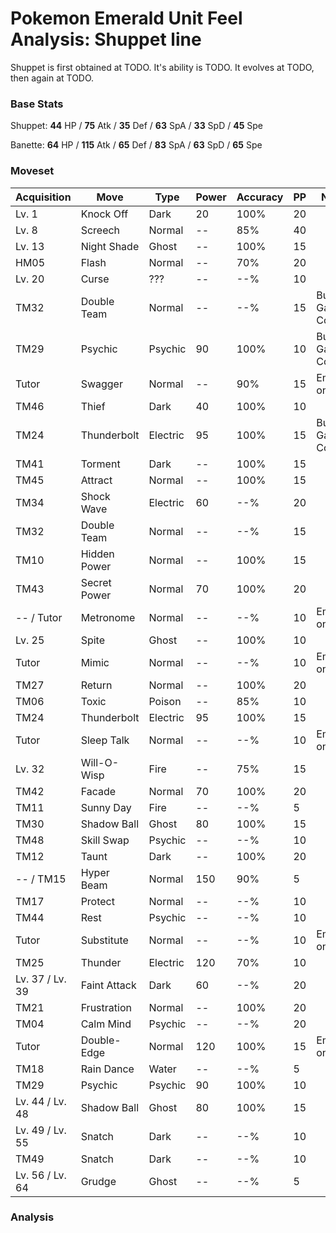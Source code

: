 # Pokemon Emerald Unit Feel Analysis: Shuppet line

Shuppet is first obtained at TODO. It's ability is TODO. It evolves at TODO, then again at TODO.

### Base Stats

Shuppet: **44** HP / **75** Atk / **35** Def / **63** SpA / **33** SpD / **45** Spe

Banette: **64** HP / **115** Atk / **65** Def / **83** SpA / **63** SpD / **65** Spe

### Moveset

|Acquisition    |Move        |Type    |Power|Accuracy|PP |Notes                    |
|---            |---         |---     |---  |---     |---|---                      |
|Lv. 1          |Knock Off   |Dark    |20   |100%    |20 |                         |
|Lv. 8          |Screech     |Normal  |--   |85%     |40 |                         |
|Lv. 13         |Night Shade |Ghost   |--   |100%    |15 |                         |
|HM05           |Flash       |Normal  |--   |70%     |20 |                         |
|Lv. 20         |Curse       |???     |--   |--%     |10 |                         |
|TM32           |Double Team |Normal  |--   |--%     |15 |Buy at Game Corner       |
|TM29           |Psychic     |Psychic |90   |100%    |10 |Buy at Game Corner       |
|Tutor          |Swagger     |Normal  |--   |90%     |15 |Emerald only             |
|TM46           |Thief       |Dark    |40   |100%    |10 |                         |
|TM24           |Thunderbolt |Electric|95   |100%    |15 |Buy at Game Corner       |
|TM41           |Torment     |Dark    |--   |100%    |15 |                         |
|TM45           |Attract     |Normal  |--   |100%    |15 |                         |
|TM34           |Shock Wave  |Electric|60   |--%     |20 |                         |
|TM32           |Double Team |Normal  |--   |--%     |15 |                         |
|TM10           |Hidden Power|Normal  |--   |100%    |15 |                         |
|TM43           |Secret Power|Normal  |70   |100%    |20 |                         |
|-- / Tutor     |Metronome   |Normal  |--   |--%     |10 |Emerald only             |
|Lv. 25         |Spite       |Ghost   |--   |100%    |10 |                         |
|Tutor          |Mimic       |Normal  |--   |--%     |10 |Emerald only             |
|TM27           |Return      |Normal  |--   |100%    |20 |                         |
|TM06           |Toxic       |Poison  |--   |85%     |10 |                         |
|TM24           |Thunderbolt |Electric|95   |100%    |15 |                         |
|Tutor          |Sleep Talk  |Normal  |--   |--%     |10 |Emerald only             |
|Lv. 32         |Will-O-Wisp |Fire    |--   |75%     |15 |                         |
|TM42           |Facade      |Normal  |70   |100%    |20 |                         |
|TM11           |Sunny Day   |Fire    |--   |--%     |5  |                         |
|TM30           |Shadow Ball |Ghost   |80   |100%    |15 |                         |
|TM48           |Skill Swap  |Psychic |--   |--%     |10 |                         |
|TM12           |Taunt       |Dark    |--   |100%    |20 |                         |
|-- / TM15      |Hyper Beam  |Normal  |150  |90%     |5  |                         |
|TM17           |Protect     |Normal  |--   |--%     |10 |                         |
|TM44           |Rest        |Psychic |--   |--%     |10 |                         |
|Tutor          |Substitute  |Normal  |--   |--%     |10 |Emerald only             |
|TM25           |Thunder     |Electric|120  |70%     |10 |                         |
|Lv. 37 / Lv. 39|Faint Attack|Dark    |60   |--%     |20 |                         |
|TM21           |Frustration |Normal  |--   |100%    |20 |                         |
|TM04           |Calm Mind   |Psychic |--   |--%     |20 |                         |
|Tutor          |Double-Edge |Normal  |120  |100%    |15 |Emerald only             |
|TM18           |Rain Dance  |Water   |--   |--%     |5  |                         |
|TM29           |Psychic     |Psychic |90   |100%    |10 |                         |
|Lv. 44 / Lv. 48|Shadow Ball |Ghost   |80   |100%    |15 |                         |
|Lv. 49 / Lv. 55|Snatch      |Dark    |--   |--%     |10 |                         |
|TM49           |Snatch      |Dark    |--   |--%     |10 |                         |
|Lv. 56 / Lv. 64|Grudge      |Ghost   |--   |--%     |5  |                         |

### Analysis